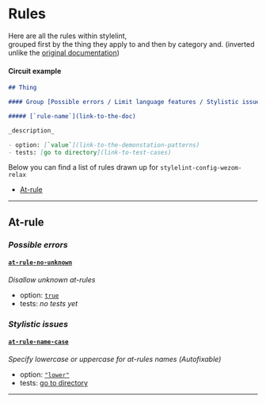 # Rules

Here are all the rules within stylelint,  
grouped first by the thing they apply to and then by category and.
(inverted unlike the [original documentation](https://stylelint.io/user-guide/rules))

#### Circuit example 

```md
## Thing

#### Group [Possible errors / Limit language features / Stylistic issues]

##### [`rule-name`](link-to-the-doc)

_description_

- option: [`value`](link-to-the-demonstation-patterns)
- tests: [go to directory](link-to-test-cases)
```

Below you can find a list of rules drawn up for `stylelint-config-wezom-relax`

- [At-rule](#at-rule)

---

## At-rule

### _Possible errors_

#### [`at-rule-no-unknown`](https://stylelint.io/user-guide/rules/at-rule-no-unknown)

_Disallow unknown at-rules_

- option: [`true`](https://stylelint.io/user-guide/rules/at-rule-no-unknown#true)
- tests: _no tests yet_

### _Stylistic issues_

#### [`at-rule-name-case`](https://stylelint.io/user-guide/rules/at-rule-name-case)

_Specify lowercase or uppercase for at-rules names (Аutofixable)_

- option: [`"lower"`](https://stylelint.io/user-guide/rules/at-rule-name-case#lower)
- tests: [go to directory](../__tests__/at-rule-name-case)

---
